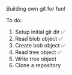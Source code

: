 Building own git for fun!

To do:

1) Setup initial git dir ✅
2) Read blob object ✅
3) Create bob object ✅
4) Read tree object ✅
5) Write tree object
6) Clone a repository

